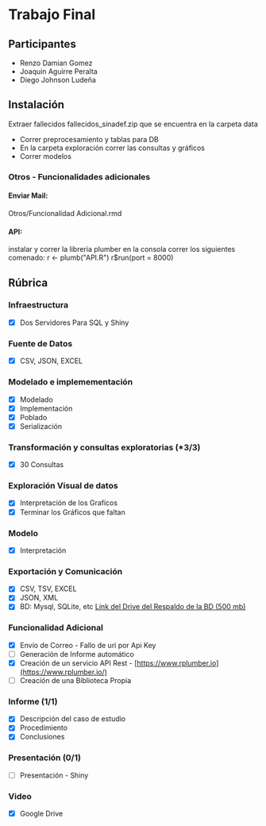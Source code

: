 # Trabajo Final
## Participantes
- Renzo Damian Gomez
- Joaquin Aguirre Peralta
- Diego Johnson Ludeña

## Instalación
Extraer fallecidos fallecidos_sinadef.zip que se encuentra en la carpeta data
- Correr preprocesamiento y tablas para DB
- En la carpeta exploración correr las consultas y gráficos
- Correr modelos


### Otros - Funcionalidades adicionales
#### Enviar Mail:
Otros/Funcionalidad Adicional.rmd


#### API:
instalar y correr la libreria plumber
en la consola correr los siguientes comenado:
r <- plumb("API.R")
r$run(port = 8000)

## Rúbrica
### Infraestructura 

- [x]  Dos Servidores Para SQL y Shiny

### Fuente de Datos 

- [x]  CSV, JSON, EXCEL

### Modelado e implemementación 

- [x]  Modelado
- [x]  Implementación
- [x]  Poblado
- [x]  Serialización

### Transformación y consultas exploratorias (*3/3)

- [x] 30 Consultas

### Exploración Visual de datos

- [x]  Interpretación de los Graficos
- [x]  Terminar los Gráficos que faltan

### Modelo 

- [x]   Interpretación

### Exportación y Comunicación 

- [x]  CSV, TSV, EXCEL
- [x]  JSON, XML
- [x]  BD: Mysql, SQLite, etc [Link del Drive del Respaldo de la BD (500 mb)](https://drive.google.com/drive/folders/1JuOrKnyeDiOKUp4wlFTSaNzE2xTSrRKG?usp=sharing)

### Funcionalidad Adicional 

- [x]  Envío de Correo - Fallo de uri por Api Key
- [ ]  Generación de Informe automático
- [x]  Creación de un servicio API Rest - [https://www.rplumber.io](https://www.rplumber.io/)
- [ ]  Creación de una Biblioteca Propia

### Informe (1/1)

- [x]  Descripción del caso de estudio
- [x]  Procedimiento
- [x]  Conclusiones

### Presentación (0/1)

- [ ]  Presentación - Shiny

### Video
- [x] Google Drive
